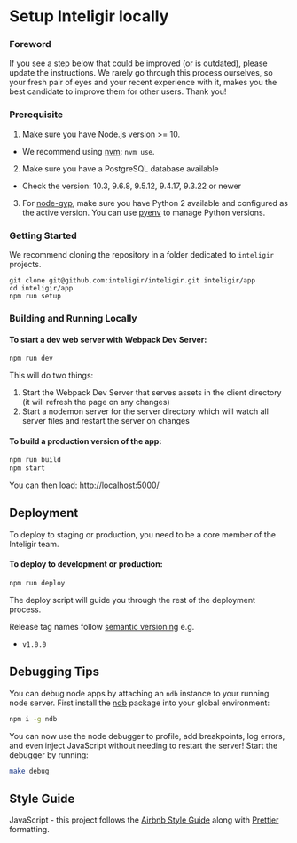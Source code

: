 # Setup Inteligir locally

### Foreword

If you see a step below that could be improved (or is outdated), please update the instructions. We rarely go through this process ourselves, so your fresh pair of eyes and your recent experience with it, makes you the best candidate to improve them for other users. Thank you!

### Prerequisite

1. Make sure you have Node.js version >= 10.

- We recommend using [nvm](https://github.com/creationix/nvm): `nvm use`.

2. Make sure you have a PostgreSQL database available

- Check the version: 10.3, 9.6.8, 9.5.12, 9.4.17, 9.3.22 or newer

3. For [node-gyp](https://github.com/nodejs/node-gyp), make sure you have Python 2 available and configured as the active version. You can use [pyenv](https://github.com/pyenv/pyenv) to manage Python versions.

### Getting Started

We recommend cloning the repository in a folder dedicated to `inteligir` projects.

```
git clone git@github.com:inteligir/inteligir.git inteligir/app
cd inteligir/app
npm run setup
```

### Building and Running Locally

#### To start a dev web server with Webpack Dev Server:

```bash
npm run dev
```

This will do two things:

1.  Start the Webpack Dev Server that serves assets in the client directory (it will refresh the page on any changes)
2.  Start a nodemon server for the server directory which will watch all server files and restart the server on changes

#### To build a production version of the app:

```bash
npm run build
npm start
```

You can then load: [http://localhost:5000/](http://localhost:5000/)

## Deployment

To deploy to staging or production, you need to be a core member of the Inteligir team.

#### To deploy to development or production:

```bash
npm run deploy
```

The deploy script will guide you through the rest of the deployment process.

Release tag names follow [semantic versioning](http://semver.org/) e.g.

- `v1.0.0`

## Debugging Tips

You can debug node apps by attaching an `ndb` instance to your running node server. First install the
[ndb](https://www.npmjs.com/package/ndb) package into your global environment:

```bash
npm i -g ndb
```

You can now use the node debugger to profile, add breakpoints, log errors, and even inject JavaScript
without needing to restart the server! Start the debugger by running:

```bash
make debug
```

## Style Guide

JavaScript - this project follows the [Airbnb Style Guide](https://github.com/airbnb/javascript) along with [Prettier](https://prettier.io/) formatting.
